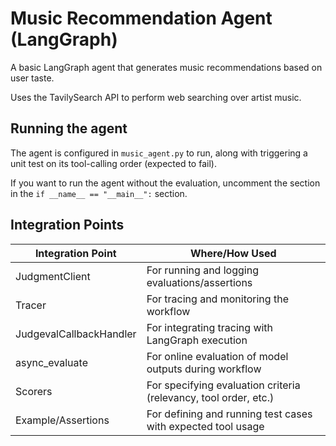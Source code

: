 # Music Recommendation Agent (LangGraph)

A basic LangGraph agent that generates music recommendations based on user taste.

Uses the TavilySearch API to perform web searching over artist music.

## Running the agent

The agent is configured in `music_agent.py` to run, along with triggering a unit test on its tool-calling order (expected to fail).

If you want to run the agent without the evaluation, uncomment the section in the `if __name__ == "__main__":` section.

## Integration Points
| Integration Point | Where/How Used |
|--------------------------|--------------------------------------------------------------------------------|
| JudgmentClient | For running and logging evaluations/assertions |
| Tracer | For tracing and monitoring the workflow |
| JudgevalCallbackHandler| For integrating tracing with LangGraph execution |
| async_evaluate | For online evaluation of model outputs during workflow |
| Scorers | For specifying evaluation criteria (relevancy, tool order, etc.) |
| Example/Assertions | For defining and running test cases with expected tool usage |

